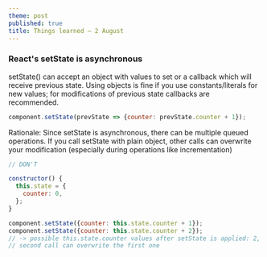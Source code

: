 ```yaml
---
theme: post
published: true
title: Things learned – 2 August
---
```

### React's setState is asynchronous
setState() can accept an object with values to set or a callback which will receive previous state. Using objects is fine if you use constants/literals for new values; for modifications of previous state callbacks are recommended. 

```javascript
component.setState(prevState => {counter: prevState.counter + 1});
```

Rationale: Since setState is asynchronous, there can be multiple queued operations. If you call setState with plain object, other calls can overwrite your modification (especially during operations like incrementation)

```javascript
// DON'T

constructor() {
  this.state = {
    counter: 0,
  };
}

component.setState({counter: this.state.counter + 1});
component.setState({counter: this.state.counter + 2});
// -> possible this.state.counter values after setState is applied: 2, 3
// second call can overwrite the first one
```